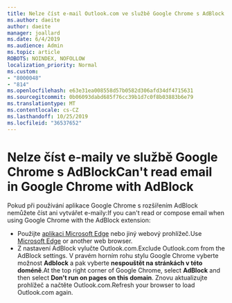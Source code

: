 ```yaml
---
title: Nelze číst e-mail Outlook.com ve službě Google Chrome s AdBlock
ms.author: daeite
author: daeite
manager: joallard
ms.date: 6/4/2019
ms.audience: Admin
ms.topic: article
ROBOTS: NOINDEX, NOFOLLOW
localization_priority: Normal
ms.custom:
- "8000048"
- "814"
ms.openlocfilehash: e63e31ea008558d57b0582d306afd34df4715631
ms.sourcegitcommit: 0b06093dabd685f76cc39b1d7c0f8b03883b6e79
ms.translationtype: MT
ms.contentlocale: cs-CZ
ms.lasthandoff: 10/25/2019
ms.locfileid: "36537652"
---
```

# <a name="cant-read-email-in-google-chrome-with-adblock"></a><span data-ttu-id="6c950-102">Nelze číst e-maily ve službě Google Chrome s AdBlock</span><span class="sxs-lookup"><span data-stu-id="6c950-102">Can't read email in Google Chrome with AdBlock</span></span>

<span data-ttu-id="6c950-103">Pokud při používání aplikace Google Chrome s rozšířením AdBlock nemůžete číst ani vytvářet e-maily:</span><span class="sxs-lookup"><span data-stu-id="6c950-103">If you can't read or compose email when using Google Chrome with the AdBlock extension:</span></span>

- <span data-ttu-id="6c950-104">Použijte [aplikaci Microsoft Edge](https://go.microsoft.com/fwlink/p/?linkid=2001503&amp;clcid=0x409) nebo jiný webový prohlížeč.</span><span class="sxs-lookup"><span data-stu-id="6c950-104">Use [Microsoft Edge](https://go.microsoft.com/fwlink/p/?linkid=2001503&amp;clcid=0x409) or another web browser.</span></span>
- <span data-ttu-id="6c950-105">Z nastavení AdBlock vylučte Outlook.com.</span><span class="sxs-lookup"><span data-stu-id="6c950-105">Exclude Outlook.com from the AdBlock settings.</span></span> <span data-ttu-id="6c950-106">V pravém horním rohu stylu Google Chrome vyberte možnost **Adblock** a pak vyberte **nespouštět na stránkách v této doméně**.</span><span class="sxs-lookup"><span data-stu-id="6c950-106">At the top right corner of Google Chrome, select **AdBlock** and then select **Don't run on pages on this domain**.</span></span> <span data-ttu-id="6c950-107">Znovu aktualizujte prohlížeč a načtěte Outlook.com.</span><span class="sxs-lookup"><span data-stu-id="6c950-107">Refresh your browser to load Outlook.com again.</span></span>